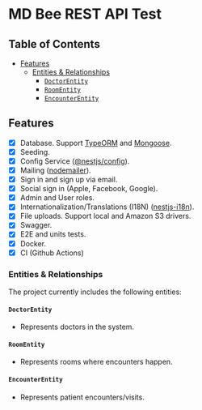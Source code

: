 # MD Bee REST API Test

## Table of Contents <!-- omit in toc -->

- [Features](#features)
  - [Entities \& Relationships](#entities--relationships)
    - [`DoctorEntity`](#doctorentity)
    - [`RoomEntity`](#roomentity)
    - [`EncounterEntity`](#encounterentity)

## Features

- [x] Database. Support [TypeORM](https://www.npmjs.com/package/typeorm) and [Mongoose](https://www.npmjs.com/package/mongoose).
- [x] Seeding.
- [x] Config Service ([@nestjs/config](https://www.npmjs.com/package/@nestjs/config)).
- [x] Mailing ([nodemailer](https://www.npmjs.com/package/nodemailer)).
- [x] Sign in and sign up via email.
- [x] Social sign in (Apple, Facebook, Google).
- [x] Admin and User roles.
- [x] Internationalization/Translations (I18N) ([nestjs-i18n](https://www.npmjs.com/package/nestjs-i18n)).
- [x] File uploads. Support local and Amazon S3 drivers.
- [x] Swagger.
- [x] E2E and units tests.
- [x] Docker.
- [x] CI (Github Actions)

### Entities & Relationships

The project currently includes the following entities:

#### `DoctorEntity`

- Represents doctors in the system.

#### `RoomEntity`

- Represents rooms where encounters happen.

#### `EncounterEntity`

- Represents patient encounters/visits.
